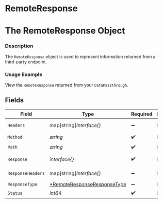 # RemoteResponse

# The RemoteResponse Object
### Description
The `RemoteResponse` object is used to represent information returned from a third-party endpoint.

### Usage Example
View the `RemoteResponse` returned from your `DataPassthrough`.


## Fields

| Field                                                                            | Type                                                                             | Required                                                                         | Description                                                                      | Example                                                                          |
| -------------------------------------------------------------------------------- | -------------------------------------------------------------------------------- | -------------------------------------------------------------------------------- | -------------------------------------------------------------------------------- | -------------------------------------------------------------------------------- |
| `Headers`                                                                        | map[string]*interface{}*                                                         | :heavy_minus_sign:                                                               | N/A                                                                              | [object Object]                                                                  |
| `Method`                                                                         | *string*                                                                         | :heavy_check_mark:                                                               | N/A                                                                              | GET                                                                              |
| `Path`                                                                           | *string*                                                                         | :heavy_check_mark:                                                               | N/A                                                                              | /scooters                                                                        |
| `Response`                                                                       | *interface{}*                                                                    | :heavy_check_mark:                                                               | N/A                                                                              | [object Object]                                                                  |
| `ResponseHeaders`                                                                | map[string]*interface{}*                                                         | :heavy_minus_sign:                                                               | N/A                                                                              | [object Object]                                                                  |
| `ResponseType`                                                                   | [*RemoteResponseResponseType](../../models/shared/remoteresponseresponsetype.md) | :heavy_minus_sign:                                                               | N/A                                                                              | JSON                                                                             |
| `Status`                                                                         | *int64*                                                                          | :heavy_check_mark:                                                               | N/A                                                                              | 200                                                                              |